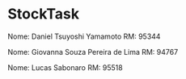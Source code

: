 # StockTask
Nome: Daniel Tsuyoshi Yamamoto  RM: 95344

Nome: Giovanna Souza Pereira de Lima  RM: 94767

Nome: Lucas Sabonaro RM: 95518
